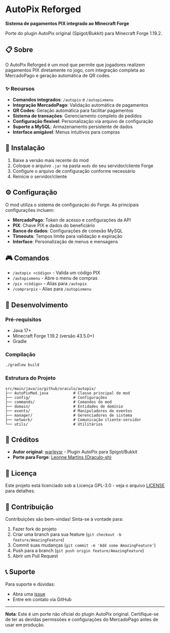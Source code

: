 # AutoPix Reforged

**Sistema de pagamentos PIX integrado ao Minecraft Forge**

Porte do plugin AutoPix original (Spigot/Bukkit) para Minecraft Forge 1.19.2.

## 📋 Sobre

O AutoPix Reforged é um mod que permite que jogadores realizem pagamentos PIX diretamente no jogo, com integração completa ao MercadoPago e geração automática de QR codes.

### ✨ Recursos

- **Comandos integrados**: `/autopix` e `/autopixmenu`
- **Integração MercadoPago**: Validação automática de pagamentos
- **QR Codes**: Geração automática para facilitar pagamentos
- **Sistema de transações**: Gerenciamento completo de pedidos
- **Configuração flexível**: Personalização via arquivo de configuração
- **Suporte a MySQL**: Armazenamento persistente de dados
- **Interface amigável**: Menus intuitivos para compras

## 🚀 Instalação

1. Baixe a versão mais recente do mod
2. Coloque o arquivo `.jar` na pasta `mods` do seu servidor/cliente Forge
3. Configure o arquivo de configuração conforme necessário
4. Reinicie o servidor/cliente

## ⚙️ Configuração

O mod utiliza o sistema de configuração do Forge. As principais configurações incluem:

- **MercadoPago**: Token de acesso e configurações da API
- **PIX**: Chave PIX e dados do beneficiário
- **Banco de dados**: Configurações de conexão MySQL
- **Timeouts**: Tempos limite para validação e expiração
- **Interface**: Personalização de menus e mensagens

## 🎮 Comandos

- `/autopix <código>` - Valida um código PIX
- `/autopixmenu` - Abre o menu de compras
- `/pix <código>` - Alias para `/autopix`
- `/comprarpix` - Alias para `/autopixmenu`

## 🔧 Desenvolvimento

### Pré-requisitos

- Java 17+
- Minecraft Forge 1.19.2 (versão 43.5.0+)
- Gradle

### Compilação

```bash
./gradlew build
```

### Estrutura do Projeto

```
src/main/java/io/github/oraculo/autopix/
├── AutoPixMod.java           # Classe principal do mod
├── config/                   # Configurações
├── commands/                 # Comandos do mod
├── domain/                   # Entidades de domínio
├── events/                   # Manipuladores de eventos
├── manager/                  # Gerenciadores de sistema
├── network/                  # Comunicação cliente-servidor
└── utils/                    # Utilitários
```

## 📝 Créditos

- **Autor original**: [warleysr](https://github.com/warleysr) - Plugin AutoPix para Spigot/Bukkit
- **Porte para Forge**: [Leonne Martins (Oraculo-sh)](https://github.com/Oraculo-sh)

## 📄 Licença

Este projeto está licenciado sob a Licença GPL-3.0 - veja o arquivo [LICENSE](LICENSE) para detalhes.

## 🤝 Contribuição

Contribuições são bem-vindas! Sinta-se à vontade para:

1. Fazer fork do projeto
2. Criar uma branch para sua feature (`git checkout -b feature/AmazingFeature`)
3. Commit suas mudanças (`git commit -m 'Add some AmazingFeature'`)
4. Push para a branch (`git push origin feature/AmazingFeature`)
5. Abrir um Pull Request

## 📞 Suporte

Para suporte e dúvidas:

- Abra uma [issue](https://github.com/Oraculo-sh/autopix-reforged/issues)
- Entre em contato via GitHub

---

**Nota**: Este é um porte não oficial do plugin AutoPix original. Certifique-se de ter as devidas permissões e configurações do MercadoPago antes de usar em produção.
